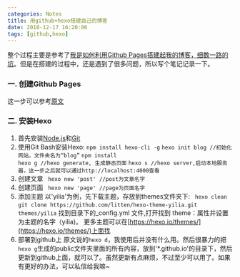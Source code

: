```yaml
---
categories: Notes
title: 用github+hexo搭建自己的博客
date: 2018-12-17 16:20:06
tags: [github,hexo]
---
```


整个过程主要是参考了[我是如何利用Github Pages搭建起我的博客，细数一路的坑](https://www.cnblogs.com/jackyroc/p/7681938.html)。但是在搭建的过程中，还是遇到了很多问题，所以写个笔记记录一下。

### 一. 创建Github Pages
这一步可以参考[原文](https://www.cnblogs.com/jackyroc/p/7681938.html)

### 二. 安装Hexo
1. 首先安装[Node.js](https://nodejs.org/en/download/)和[Git](https://git-scm.com/download/)
2. 使用Git Bash安装Hexo:
` npm install hexo-cli -g `
` hexo init blog //初始化网站，文件夹名为“blog” `
` npm install `   
` hexo g //hexo generate, 生成静态页面 `
` hexo s //hexo server,启动本地服务器，这一步之后就可以通过http://localhost:4000查看 `
3. 创建文章
` hexo new 'post' //post为文章名字`
4. 创建页面
` hexo new 'page' //page为页面名字`
5. 添加主题
以'yilia'为例，先下载主题，存放到themes文件夹下:
` hexo clean`
` git clone https://github.com/litten/hexo-theme-yilia.git themes/yilia `
找到目录下的_config.yml 文件,打开找到 theme：属性并设置为主题的名字（yilia)。
更多主题可以在[https://hexo.io/themes/](https://hexo.io/themes/)上面找
6. 部署到github上
原文说的` hexo d `，我使用后并没有什么用。然后很暴力的把`hexo g`生成的public文件夹里面的所有内容，放到'*.github.io'的目录下，然后更新到github上面，就可以了。虽然更新有点麻烦，不过至少可以用了。如果有更好的办法，可以私信给我嘛~
